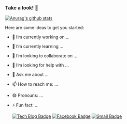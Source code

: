 ### Take a look! 👋


 [![Anurag's github stats](https://github-readme-stats.vercel.app/api?leeseongwon95=leeseongwon95)](https://github.com/leeseongwon95/github-readme-stats)

Here are some ideas to get you started:

- 🔭 I’m currently working on ...
- 🌱 I’m currently learning ...
- 👯 I’m looking to collaborate on ...
- 🤔 I’m looking for help with ...
- 💬 Ask me about ...
- 📫 How to reach me: ...
- 😄 Pronouns: ...
- ⚡ Fun fact: ...

  [![Tech Blog Badge](http://img.shields.io/badge/-Tech%20blog-black?style=flat-square&logo=github&link=https://leeseongwon95.github.io/)](https://leeseongwon95.github.io/)
  [![Facebook Badge](https://img.shields.io/badge/facebook-1877f2?style=flat-square&logo=facebook&logoColor=white&link=https://www.facebook.com/profile.php?id=100005063822404)](https://www.facebook.com/profile.php?id=100005063822404)
  [![Gmail Badge](https://img.shields.io/badge/Gmail-d14836?style=flat-square&logo=Gmail&logoColor=white&link=mailto:syanggu0540@gmail.com)](mailto:syanggu0540@gmail.com)
